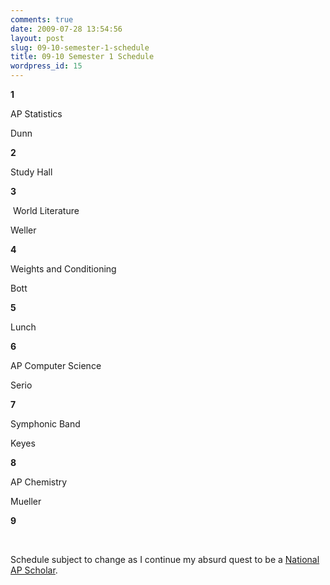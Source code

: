 ```yaml
---
comments: true
date: 2009-07-28 13:54:56
layout: post
slug: 09-10-semester-1-schedule
title: 09-10 Semester 1 Schedule
wordpress_id: 15
---
```











**1** 

AP Statistics 

Dunn 




**2** 

Study Hall 




**3** 

 World Literature  

Weller  




**4** 

Weights and Conditioning  

Bott 




**5** 

Lunch 




**6** 

AP Computer Science 

Serio 




**7** 

Symphonic Band 

Keyes 




**8** 

AP Chemistry 

Mueller  




**9**




 




Schedule subject to change as I continue my absurd quest to be a [National AP Scholar](http://www.collegeboard.com/student/testing/ap/scholarawards.html).
